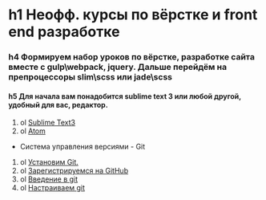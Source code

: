 # h1 Неофф. курсы по вёрстке и front end разработке
### h4 Формируем набор уроков по вёрстке, разработке сайта вместе с gulp\webpack, jquery. Дальше перейдём на препроцессоры slim\scss или jade\scss

#### h5 Для начала вам понадобится sublime text 3 или любой другой, удобный для вас, редактор.

1. ol [Sublime Text3](http://www.sublimetext.com/3)
2. ol  [Atom](https://atom.io/)
- Система управления версиями - Git
1. ol [Установим Git.](https://git-scm.com/download)
2. ol [Зарегистрируемся на GitHub](https://github.com)
3. ol [Введение в git](https://git-scm.com/book/ru/v1/%D0%92%D0%B2%D0%B5%D0%B4%D0%B5%D0%BD%D0%B8%D0%B5)
4. ol [Настраиваем git](https://git-scm.com/book/ru/v1/%D0%92%D0%B2%D0%B5%D0%B4%D0%B5%D0%BD%D0%B8%D0%B5-%D0%9F%D0%B5%D1%80%D0%B2%D0%BE%D0%BD%D0%B0%D1%87%D0%B0%D0%BB%D1%8C%D0%BD%D0%B0%D1%8F-%D0%BD%D0%B0%D1%81%D1%82%D1%80%D0%BE%D0%B9%D0%BA%D0%B0-Git)

